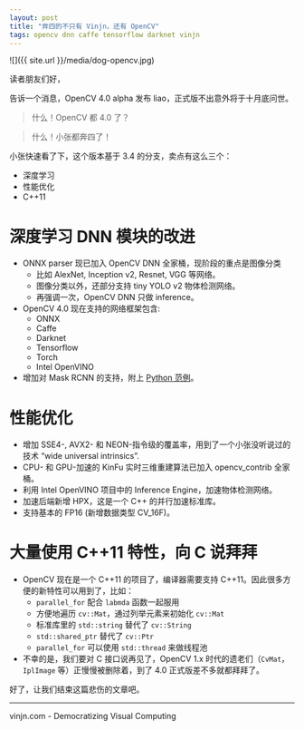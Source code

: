 ```yaml
---
layout: post
title: "奔四的不只有 Vinjn，还有 OpenCV"
tags: opencv dnn caffe tensorflow darknet vinjn
---
```


![]({{ site.url }}/media/dog-opencv.jpg)

读者朋友们好，

告诉一个消息，OpenCV 4.0 alpha 发布 liao，正式版不出意外将于十月底问世。

> 什么！OpenCV 都 4.0 了？

> 什么！小张都奔四了！

小张快速看了下，这个版本基于 3.4 的分支，卖点有这么三个：
- 深度学习
- 性能优化
- C++11




深度学习 DNN 模块的改进
===
- ONNX parser 现已加入 OpenCV DNN 全家桶，现阶段的重点是图像分类
    - 比如 AlexNet, Inception v2, Resnet, VGG 等网络。
    - 图像分类以外，还部分支持 tiny YOLO v2 物体检测网络。
    - 再强调一次，OpenCV DNN 只做 inference。
- OpenCV 4.0 现在支持的网络框架包含:
    - ONNX
    - Caffe
    - Darknet
    - Tensorflow
    - Torch
    - Intel OpenVINO
- 增加对 Mask RCNN 的支持，附上 [Python 范例](https://github.com/opencv/opencv/blob/master/samples/dnn/mask_rcnn.py)。

性能优化
===

- 增加 SSE4-, AVX2- 和 NEON-指令级的覆盖率，用到了一个小张没听说过的技术 “wide universal intrinsics”.
- CPU- 和 GPU-加速的 KinFu 实时三维重建算法已加入 opencv_contrib 全家桶。
- 利用 Intel OpenVINO 项目中的 Inference Engine，加速物体检测网络。
- 加速后端新增 HPX，这是一个 C++ 的并行加速标准库。
- 支持基本的 FP16 (新增数据类型 CV_16F)。

大量使用 C++11 特性，向 C 说拜拜
===

- OpenCV 现在是一个 C++11 的项目了，编译器需要支持 C++11。因此很多方便的新特性可以用到了，比如：
    - `parallel_for` 配合 `labmda` 函数一起服用
    - 方便地遍历 `cv::Mat`，通过列举元素来初始化 `cv::Mat`
    - 标准库里的 `std::string` 替代了 `cv::String`
    - `std::shared_ptr` 替代了 `cv::Ptr`
    - `parallel_for` 可以使用 `std::thread` 来做线程池
- 不幸的是，我们要对 C 接口说再见了，OpenCV 1.x 时代的遗老们（`CvMat`，`IplImage` 等）正慢慢被删除着，到了 4.0 正式版差不多就都拜拜了。

好了，让我们结束这篇悲伤的文章吧。

----
vinjn.com - Democratizing Visual Computing
